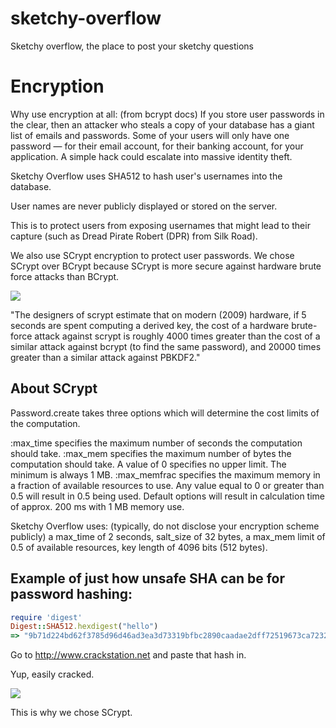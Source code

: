 sketchy-overflow
================

Sketchy overflow, the place to post your sketchy questions

# Encryption

Why use encryption at all: (from bcrypt docs)
If you store user passwords in the clear, then an attacker who steals a copy of your database has a giant list of emails and passwords. Some of your users will only have one password — for their email account, for their banking account, for your application. A simple hack could escalate into massive identity theft.

Sketchy Overflow uses SHA512 to hash user's usernames into the database.

User names are never publicly displayed or stored on the server.

This is to protect users from exposing usernames that might lead to their capture (such as Dread Pirate Robert (DPR) from Silk Road).

We also use SCrypt encryption to protect user passwords. We chose SCrypt over BCrypt because SCrypt is more secure against hardware brute force attacks than BCrypt.

![](https://github.com/tarcieri/scrypt/raw/modern-readme/kdf-comparison.png)  
  
"The designers of scrypt estimate that on modern (2009) hardware, if 5 seconds are spent computing a derived key, the cost of a hardware brute-force attack against scrypt is roughly 4000 times greater than the cost of a similar attack against bcrypt (to find the same password), and 20000 times greater than a similar attack against PBKDF2."  

## About SCrypt
Password.create takes three options which will determine the cost limits of the computation.

:max_time specifies the maximum number of seconds the computation should take.
:max_mem specifies the maximum number of bytes the computation should take. A value of 0 specifies no upper limit. The minimum is always 1 MB.
:max_memfrac specifies the maximum memory in a fraction of available resources to use. Any value equal to 0 or greater than 0.5 will result in 0.5 being used.
Default options will result in calculation time of approx. 200 ms with 1 MB memory use.

Sketchy Overflow uses: (typically, do not disclose your encryption scheme publicly)
a max_time of 2 seconds,
salt_size of 32 bytes,
a max_mem limit of 0.5 of available resources,
key length of 4096 bits (512 bytes).

## Example of just how unsafe SHA can be for password hashing:
```ruby
require 'digest'
Digest::SHA512.hexdigest("hello")
=> "9b71d224bd62f3785d96d46ad3ea3d73319bfbc2890caadae2dff72519673ca72323c3d99ba5c11d7c7acc6e14b8c5da0c4663475c2e5c3adef46f73bcdec043"
```
Go to http://www.crackstation.net and paste that hash in.

Yup, easily cracked.

![](http://i7.minus.com/i6ibKx1P2GrBR.png)  

This is why we chose SCrypt.


